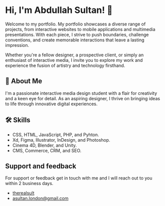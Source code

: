 # Hi, I'm Abdullah Sultan! 👋


Welcome to my portfolio. My portfolio showcases a diverse range of projects, from interactive websites to mobile applications and multimedia presentations. With each piece, I strive to push boundaries, challenge conventions, and create memorable interactions that leave a lasting impression.

Whether you're a fellow designer, a prospective client, or simply an enthusiast of interactive media, I invite you to explore my work and experience the fusion of artistry and technology firsthand.


## 🚀 About Me
I'm a passionate interactive media design student with a flair for creativity and a keen eye for detail. As an aspiring designer, I thrive on bringing ideas to life through innovative digital experiences.
## 🛠 Skills
- CSS, HTML, JavaScript, PHP, and Pyhton.
- Xd, Figma, Illustrator, InDesign, and Photoshop.
- Cinema 4D, Blender, and Unity.
- CMS, Commerce, CRM, and SEO.


## Support and feedback

For support or feedback get in touch with me and I will reach out to you within 2 business days.
- [therealsult](https://www.github.com/therealsult)
- asultan.london@gmail.com

